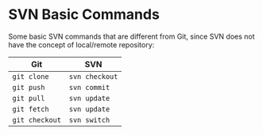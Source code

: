 # SVN Basic Commands

Some basic SVN commands that are different from Git, since SVN does not have the concept of local/remote repository:

Git | SVN
 --- | ---
 `git clone` | `svn checkout`
 `git push` | `svn commit`
 `git pull` | `svn update`
 `git fetch` | `svn update`
 `git checkout` | `svn switch`
